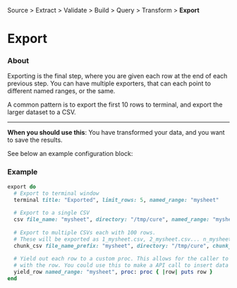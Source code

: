 Source > Extract > Validate > Build > Query > Transform > **Export**

Export
=======

### About

Exporting is the final step, where you are given each row at the end of each previous step. You can have multiple 
exporters, that can each point to different named ranges, or the same.

A common pattern is to export the first 10 rows to terminal, and export the larger dataset to a CSV.

---

**When you should use this**: You have transformed your data, and you want to save the results.

See below an example configuration block:

### Example

```ruby
export do
  # Export to terminal window
  terminal title: "Exported", limit_rows: 5, named_range: "mysheet"
  
  # Export to a single CSV
  csv file_name: "mysheet", directory: "/tmp/cure", named_range: "mysheet"
  
  # Export to multiple CSVs each with 100 rows. 
  # These will be exported as 1_mysheet.csv, 2_mysheet.csv... n_mysheet.csv
  chunk_csv file_name_prefix: "mysheet", directory: "/tmp/cure", chunk_size: 100, named_range: "mysheet"
  
  # Yield out each row to a custom proc. This allows for the caller to do whatever they want
  # with the row. You could use this to make a API call to insert data to remote system.
  yield_row named_range: "mysheet", proc: proc { |row| puts row }
end
```
